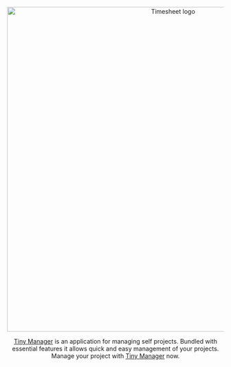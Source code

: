 <p align="center">
  <a href="https://nishantpainter.github.io/tiny-manager/" rel="noopener" target="_blank"><img width="756" src="https://nishantpainter.github.io/tiny-manager/readme-logo.png" alt="Timesheet logo"></a></p>
</p>
<div align="center">

[Tiny Manager](https://nishantpainter.github.io/tiny-manager/) is an application for managing self projects. Bundled with essential features it allows quick and easy management of your projects. Manage your project with [Tiny Manager](https://nishantpainter.github.io/tiny-manager/) now.
